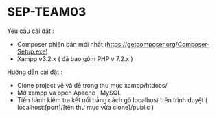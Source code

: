 # SEP-TEAM03


Yêu cầu cài đặt :
- Composer phiên bản mới nhất (https://getcomposer.org/Composer-Setup.exe)
- Xampp v3.2.x ( đã bao gồm PHP v 7.2.x )

Hướng dẫn cài đặt :

- Clone project về và để trong thư mục xampp/htdocs/
- Mở xampp và open Apache , MySQL 
- Tiến hành kiểm tra kết nối bằng cách gõ localhost trên trình duyệt ( localhost:[port]/[tên thư mục vừa clone]/public )
